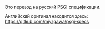 Это перевод на русский PSGI спецификации.

Английский оригинал находится здесь: https://github.com/miyagawa/psgi-specs
